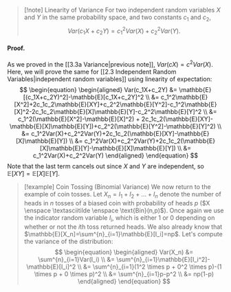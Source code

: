 >[!note] Linearity of Variance
>For two independent random variables $X$ and $Y$ in the same probability space, and two constants $c_1$ and $c_2$,
>$$Var(c_1X+c_2Y)=c_1^2Var(X)+c_2^2Var(Y).$$
#### Proof.
As we proved in the [[3.3a Variance|previous note]], $Var(cX)=c^2Var(X)$. Here, we will prove the same for [[2.3 Independent Random Variables|independent random variables]] using linearity of expectation:
$$
\begin{equation}
\begin{aligned}
Var(c_1X+c_2Y) &= \mathbb{E}[(c_1X+c_2Y)^2]-\mathbb{E}[c_1X+c_2Y]^2 \\
&= c_1^2\mathbb{E}[X^2]+2c_1c_2\mathbb{E}[XY]+c_2^2\mathbb{E}[Y^2]-c_1^2\mathbb{E}[X]^2-2c_1c_2\mathbb{E}[X]\mathbb{E}[Y]-c_2^2\mathbb{E}[Y]^2 \\
&= c_1^2(\mathbb{E}[X^2]-\mathbb{E}[X]^2) + 2c_1c_2(\mathbb{E}[XY]-\mathbb{E}[X]\mathbb{E}[Y])+c_2^2(\mathbb{E}[Y^2]-\mathbb{E}[Y]^2) \\
&= c_1^2Var(X)+c_2^2Var(Y)+2c_1c_2(\mathbb{E}[XY]-\mathbb{E}[X]\mathbb{E}[Y]) \\
&= c_1^2Var(X)+c_2^2Var(Y)+2c_1c_2(\mathbb{E}[X]\mathbb{E}[Y]-\mathbb{E}[X]\mathbb{E}[Y]) \\
&= c_1^2Var(X)+c_2^2Var(Y)
\end{aligned}
\end{equation}
$$
Note that the last term cancels out since $X$ and $Y$ are independent, so $\mathbb{E}[XY]=\mathbb{E}[X]\mathbb{E}[Y]$.

>[!example] Coin Tossing (Binomial Variance)
>We now return to the example of coin tosses. Let $X_n=I_1+I_2+...+I_n$ denote the number of heads in $n$ tosses of a biased coin with probability of heads $p$ ($X \enspace \textasciitilde \enspace \text{Bin}(n,p)$). Once again we use the indicator random variable $I_i$, which is either $1$ or $0$ depending on whether or not the $i$th toss returned heads. We also already know that $\mathbb{E}[X_n]=\sum^{n}_{i=1}\mathbb{E}[I_i]=np$. Let's compute the variance of the distribution:
>$$
>\begin{equation}
>\begin{aligned}
>Var(X_n) &= \sum^{n}_{i=1}Var(I_i) \\
>&= \sum^{n}_{i=1}\mathbb{E}[I_i^2]-\mathbb{E}[I_i]^2 \\
>&= \sum^{n}_{i=1}(1^2 \times p + 0^2 \times p)-(1 \times p + 0 \times p)^2 \\
>&= \sum^{n}_{i=1}p-p^2 \\
>&= np(1-p)
\end{aligned}
\end{equation}
>$$

